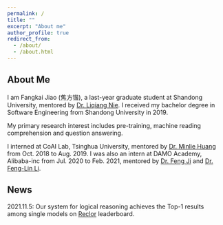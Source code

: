 ```yaml
---
permalink: /
title: ""
excerpt: "About me"
author_profile: true
redirect_from: 
  - /about/
  - /about.html
---
```


## About Me

I am Fangkai Jiao (焦方锴), a last-year graduate student at Shandong University, mentored by [Dr. Liqiang Nie](https://liqiangnie.github.io/). I received my bachelor degree in Software Engineering from Shandong University in 2019.

My primary research interest includes pre-training, machine reading comprehension and question answering.

I interned at CoAI Lab, Tsinghua University, mentored by [Dr. Minlie Huang](http://coai.cs.tsinghua.edu.cn/hml) from Oct. 2018 to Aug. 2019. I was also an intern at DAMO Academy, Alibaba-inc from Jul. 2020 to Feb. 2021, mentored by [Dr. Feng Ji](http://scholar.google.com/citations?user=BxWZ-ZgAAAAJ&hl=zh-CN) and [Dr. Feng-Lin Li](http://scholar.google.it/citations?user=xo_dfnMAAAAJ&hl=en).

## News

2021.11.5: Our system for logical reasoning achieves the Top-1 results among single models on [Reclor](https://eval.ai/web/challenges/challenge-page/503/leaderboard/1347) leaderboard.
